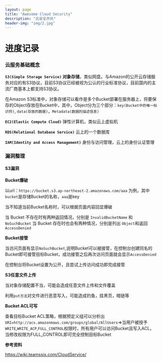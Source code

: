 ```yaml
---
layout: page
title: "Awesome Cloud Security"
description: "云安全开坑"
header-img: "img/2.jpg"
---
```


# 进度记录

### **云服务基础概念** 

**`S3(Simple Storage Service)` 对象存储**，类似网盘，与Amazon的公开云存储服务对应的有S3协议，目前S3协议已经被视为公认的行业标准协议，目前国内的主流厂商基本上都支持S3协议。 

在Amazon S3标准中，对象存储可以看作是多个Bucket部署在服务器上，将要保存的Object存放在Bucket中，其中，Object分为三个部分：`key(Bucket中的唯一标识符)`, `data(存放的数据)`，`Metadata(数据的描述信息)`



**`EC2(Elastic Compute Cloud)`**  弹性计算机，类似云上虚拟机



**`RDS(Relational Database Service)`**   云上的一个数据库



**`IAM(Identity and Access Management)`**  身份与访问管理，云上的身份认证管理



### **漏洞整理**

#### **S3漏洞**

**Bucket爆破** 

以url：`https://bucket.s3.ap-northeast-2.amazonaws.com/aaa` 为例，其中 `bucket`是存储Bucket的名称，`aaa`是key

当不知道当前Bucket名称时，可以根据页面内容回显爆破

当 Bucket 不存在时有两种返回情况，分别是 `InvalidBucketName` 和 `NoSuchBucket` 当 Bucket 存在时也会有两种情况，分别是列出 `Object`和返回 `AccessDenied`

**Bucket接管**

当访问页面有显示`NoSuchBucket`,说明Bucket可以被接管，在控制台创建同名的Bucket即可接管目标Bucket，成功接管之后再次访问页面就会显示`AccessDenied`

在控制台将Bucket设置为公开，且尝试上传访问成功即完成接管



**S3任意文件上传**

当对象存储配置不当，可能会造成任意文件上传和文件覆盖

利用`put方法`对文件进行恶意写入，可能造成钓鱼，挂黑页，暗链等

**Bucket ACL可写**

查看目标Bucket ACL策略，根据预定义组可以分析出`URI=http://acs.amazonmaws.com/groups/global/AllUsers`=>当用户被授予`WRITE`,`WRITE_ACP`,`FULL_CONTROL`权限时，所有用户可以访问Bucket且写入ACL，当修改权限为FULL_CONTROL即可完全控制目标Bucket



**参考资料**

https://wiki.teamssix.com/CloudService/

